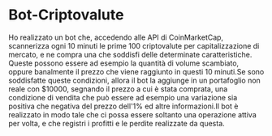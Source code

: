 # Bot-Criptovalute
Ho realizzato un bot che, accedendo alle API di CoinMarketCap, scannerizza ogni 10 minuti le prime 100 criptovalute per capitalizzazione di mercato, e ne compra una che soddisfi delle determinate caratteristiche.
Queste possono essere ad esempio la quantità di volume scambiato, oppure banalmente il prezzo che viene raggiunto in questi 10 minuti.Se sono soddisfatte queste condizioni, allora il bot la aggiunge in un portafoglio non reale con $10000, segnando il prezzo a cui è stata comprata, una condizione di vendita che può essere ad esempio una variazione sia positiva che negativa del prezzo dell'1% ed altre informazioni.Il bot è realizzato in modo tale che ci possa essere soltanto una operazione attiva per volta, e che registri i profitti e le perdite realizzate da questa.
